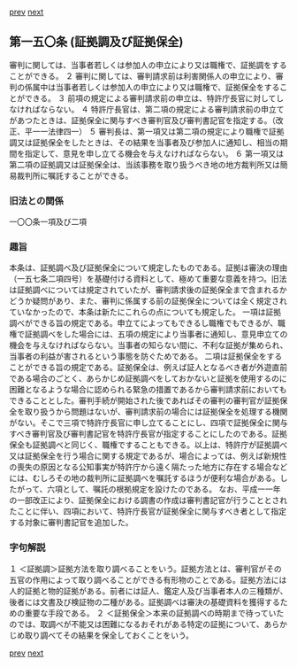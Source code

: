 [prev](/specific/markdowns/特許法/213_Mp-Ch_6-At_149.md)
[next](/specific/markdowns/特許法/215_Mp-Ch_6-At_151.md)
## 第一五〇条 (証拠調及び証拠保全)
審判に関しては、当事者若しくは参加人の申立により又は職権で、証拠調をすることができる。
２ 審判に関しては、審判請求前は利害関係人の申立により、審判の係属中は当事者若しくは参加人の申立により又は職権で、証拠保全をすることができる。
３ 前項の規定による審判請求前の申立は、特許庁長官に対してしなければならない。
４ 特許庁長官は、第二項の規定による審判請求前の申立てがあつたときは、証拠保全に関与すべき審判官及び審判書記官を指定する。（改正、平一一法律四一）
５ 審判長は、第一項又は第二項の規定により職権で証拠調又は証拠保全をしたときは、その結果を当事者及び参加人に通知し、相当の期間を指定して、意見を申し立てる機会を与えなければならない。
６ 第一項又は第二項の証拠調又は証拠保全は、当該事務を取り扱うべき地の地方裁判所又は簡易裁判所に嘱託することができる。

### 旧法との関係
一〇〇条一項及び二項

### 趣旨
本条は、証拠調べ及び証拠保全について規定したものである。証拠は審決の理由（一五七条二項四号）を基礎付ける資料として、極めて重要な意義を持つ。旧法は証拠調べについては規定されていたが、審判請求後の証拠保全まで含まれるかどうか疑問があり、また、審判に係属する前の証拠保全については全く規定されていなかったので、本条は新たにこれらの点についても規定した。
一項は証拠調べができる旨の規定である。申立てによってもできるし職権でもできるが、職権で証拠調べをした場合には、五項の規定により当事者に通知し、意見申立ての機会を与えなければならない。当事者の知らない間に、不利な証拠が集められ、当事者の利益が害されるという事態を防ぐためである。
二項は証拠保全をすることができる旨の規定である。証拠保全は、例えば証人となるべき者が外遊直前である場合のごとく、あらかじめ証拠調べをしておかないと証拠を使用するのに困難となるような場合に認められる緊急の措置であるから審判請求前においてもできることとした。審判手続が開始された後であればその審判の審判官が証拠保全を取り扱うから問題はないが、審判請求前の場合には証拠保全を処理する機関がない。そこで三項で特許庁長官に申し立てることにし、四項で証拠保全に関与すべき審判官及び審判書記官を特許庁長官が指定することにしたのである。証拠保全も証拠調べと同じく、職権ですることもできる。以上は、特許庁が証拠調べ又は証拠保全を行う場合に関する規定であるが、場合によっては、例えば新規性の喪失の原因となる公知事実が特許庁から遠く隔たった地方に存在する場合などには、むしろその地の裁判所に証拠調べを嘱託するほうが便利な場合がある。したがって、六項として、嘱託の根拠規定を設けたのである。
なお、平成一一年の一部改正により、証拠保全における調書の作成は審判書記官が行うこととされたことに伴い、四項において、特許庁長官が証拠保全に関与すべき者として指定する対象に審判書記官を追加した。

### 字句解説
１ ＜証拠調＞証拠方法を取り調べることをいう。証拠方法とは、審判官がその五官の作用によって取り調べることができる有形物のことである。証拠方法には人的証拠と物的証拠がある。前者には証人、鑑定人及び当事者本人の三種類が、後者には文書及び検証物の二種がある。証拠調べは審決の基礎資料を獲得するための重要な手段である。
２ ＜証拠保全＞本来の証拠調べの時期まで待っていたのでは、取調べが不能又は困難になるおそれがある特定の証拠について、あらかじめ取り調べてその結果を保全しておくことをいう。

[prev](/specific/markdowns/特許法/213_Mp-Ch_6-At_149.md)
[next](/specific/markdowns/特許法/215_Mp-Ch_6-At_151.md)